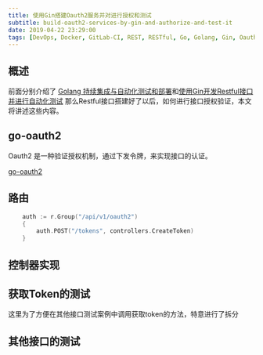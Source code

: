 ```yaml
---
title: 使用Gin搭建Oauth2服务并对进行授权和测试
subtitle: build-oauth2-services-by-gin-and-authorize-and-test-it
date: 2019-04-22 23:29:00
tags: [DevOps, Docker, GitLab-CI, REST, RESTful, Go, Golang, Gin, Oauth2, go-oauth2]
---
```


## 概述

前面分别介绍了 [Golang 持续集成与自动化测试和部署](https://zacksleo.github.io/2019/04/22/Golang%E6%8C%81%E7%BB%AD%E9%9B%86%E6%88%90%E4%B8%8E%E8%87%AA%E5%8A%A8%E5%8C%96%E6%B5%8B%E8%AF%95%E5%92%8C%E9%83%A8%E7%BD%B2/)和[使用Gin开发Restful接口并进行自动化测试](https://zacksleo.github.io/2019/04/24/%E4%BD%BF%E7%94%A8Gin%E5%BC%80%E5%8F%91Restful%E6%8E%A5%E5%8F%A3/)
那么Restful接口搭建好了以后，如何进行接口授权验证，本文将讲述这些内容。

## go-oauth2

Oauth2 是一种验证授权机制，通过下发令牌，来实现接口的认证。

[go-oauth2](https://github.com/go-oauth2/oauth2)

## 路由

```go
	auth := r.Group("/api/v1/oauth2")
	{
		auth.POST("/tokens", controllers.CreateToken)
	}
```
## 控制器实现

<script src="https://gist.github.com/zacksleo/0607c81ff5a427ed16683c479e2d97e3.js"></script>

## 获取Token的测试

这里为了方便在其他接口测试案例中调用获取token的方法，特意进行了拆分

<script src="https://gist.github.com/zacksleo/4f52efceb3e2b3206de35f7e034f48fe.js"></script>
<script src="https://gist.github.com/zacksleo/916a4421de368a66036ab19731424d0b.js"></script>

## 其他接口的测试

<script src="https://gist.github.com/zacksleo/bf09d04c5120f1a9c8f06cbeeb86cb6e.js"></script>
